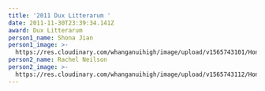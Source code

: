```yaml
---
title: '2011 Dux Litterarum '
date: 2011-11-30T23:39:34.141Z
award: Dux Litterarum
person1_name: Shona Jian
person1_image: >-
  https://res.cloudinary.com/whanganuihigh/image/upload/v1565743101/Honours%20Board/2011_Shona_Jian_-_Dux.jpg
person2_name: Rachel Neilson
person2_image: >-
  https://res.cloudinary.com/whanganuihigh/image/upload/v1565743112/Honours%20Board/2011_Rachel_Neilson_-_Proxime_Acc.jpg
---
```


